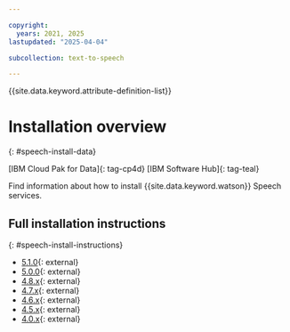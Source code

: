 ```yaml
---

copyright:
  years: 2021, 2025
lastupdated: "2025-04-04"

subcollection: text-to-speech

---
```


{{site.data.keyword.attribute-definition-list}}

# Installation overview
{: #speech-install-data}

[IBM Cloud Pak for Data]{: tag-cp4d} [IBM Software Hub]{: tag-teal}

Find information about how to install {{site.data.keyword.watson}} Speech services.

## Full installation instructions
{: #speech-install-instructions}

-   [5.1.0](https://www.ibm.com/docs/en/software-hub/5.1.x?topic=services-installing){: external}
-   [5.0.0](https://www.ibm.com/docs/en/cloud-paks/cp-data/5.0.x?topic=services-installing){: external}
-   [4.8.x](https://www.ibm.com/docs/en/cloud-paks/cp-data/4.8.x?topic=services-installing){: external}
-   [4.7.x](https://www.ibm.com/docs/en/cloud-paks/cp-data/4.7.x?topic=services-installing){: external}
-   [4.6.x](https://www.ibm.com/docs/en/cloud-paks/cp-data/4.6.x?topic=services-installing){: external}
-   [4.5.x](https://www.ibm.com/docs/en/cloud-paks/cp-data/4.5.x?topic=services-installing){: external}
-   [4.0.x](https://www.ibm.com/docs/en/cloud-paks/cp-data/4.0.0?topic=speech-installing-watson-text){: external}
